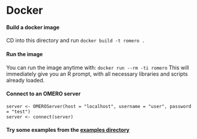 # Docker

#### Build a docker image
CD into this directory and run ```docker build -t romero .```

#### Run the image
You can run the image anytime with:
```docker run --rm -ti romero```
This will immediately give you an R prompt, with all necessary libraries and scripts already loaded.

#### Connect to an OMERO server
```
server <- OMEROServer(host = "localhost", username = "user", password = "test")
server <- connect(server)
```

#### Try some examples from the [examples directory](../examples)



